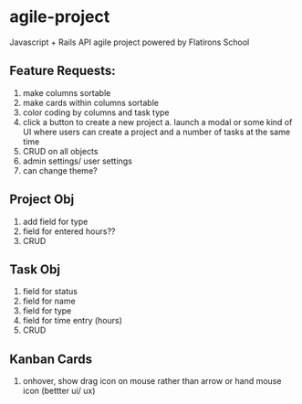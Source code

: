 # agile-project
Javascript + Rails API agile project powered by Flatirons School

## Feature Requests:
1. make columns sortable
2. make cards within columns sortable
3. color coding by columns and task type
4. click a button to create a new project
	a. launch a modal or some kind of UI where users can create a project and a number of tasks at the same time
5. CRUD on all objects
6. admin settings/ user settings
7. can change theme?

## Project Obj
1. add field for type
2. field for entered hours??
3. CRUD

## Task Obj
1. field for status
2. field for name
3. field for type
4. field for time entry (hours)
5. CRUD

## Kanban Cards
1. onhover, show drag icon on mouse rather than arrow or hand mouse icon (bettter ui/ ux)